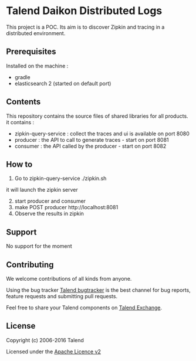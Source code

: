 # Talend Daikon Distributed Logs

This project is a POC. Its aim is to discover Zipkin and tracing in a distributed environment.

## Prerequisites
Installed on the machine : 
- gradle
- elasticsearch 2 (started on default port)

## Contents

This repository contains the source files of shared libraries for all products. 
it contains :
* zipkin-query-service : collect the traces and ui is available on port 8080
* producer : the API to call to generate traces - start on port 8081
* consumer : the API called by the producer - start on port 8082

## How to
1) Go to zipkin-query-service
./zipkin.sh

it will launch the zipkin server

2) start producer and consumer
3) make POST producer http://localhost:8081
4) Observe the results in zipkin

## Support

No support for the moment


## Contributing

We welcome contributions of all kinds from anyone.

Using the bug tracker [Talend bugtracker](http://jira.talendforge.org/) is the best channel for bug reports, feature requests and submitting pull requests.

Feel free to share your Talend components on [Talend Exchange](http://www.talendforge.org/exchange).

## License

Copyright (c) 2006-2016 Talend

Licensed under the [Apache Licence v2](https://www.apache.org/licenses/LICENSE-2.0.txt)

